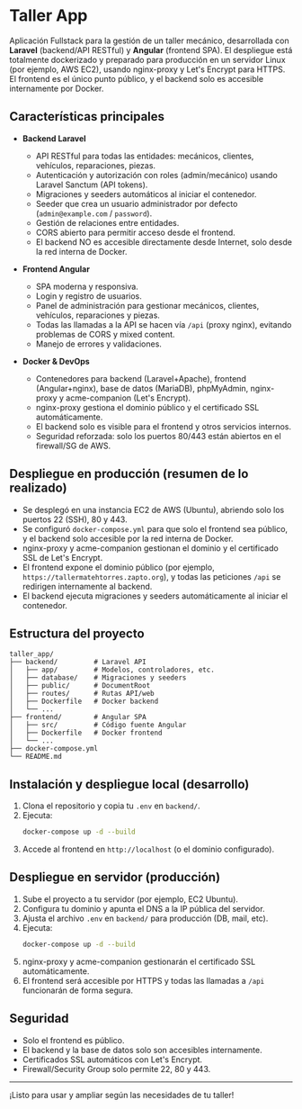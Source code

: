 # Taller App

Aplicación Fullstack para la gestión de un taller mecánico, desarrollada con **Laravel** (backend/API RESTful) y **Angular** (frontend SPA). El despliegue está totalmente dockerizado y preparado para producción en un servidor Linux (por ejemplo, AWS EC2), usando nginx-proxy y Let's Encrypt para HTTPS. El frontend es el único punto público, y el backend solo es accesible internamente por Docker.

## Características principales

- **Backend Laravel**
  - API RESTful para todas las entidades: mecánicos, clientes, vehículos, reparaciones, piezas.
  - Autenticación y autorización con roles (admin/mecánico) usando Laravel Sanctum (API tokens).
  - Migraciones y seeders automáticos al iniciar el contenedor.
  - Seeder que crea un usuario administrador por defecto (`admin@example.com` / `password`).
  - Gestión de relaciones entre entidades.
  - CORS abierto para permitir acceso desde el frontend.
  - El backend NO es accesible directamente desde Internet, solo desde la red interna de Docker.

- **Frontend Angular**
  - SPA moderna y responsiva.
  - Login y registro de usuarios.
  - Panel de administración para gestionar mecánicos, clientes, vehículos, reparaciones y piezas.
  - Todas las llamadas a la API se hacen vía `/api` (proxy nginx), evitando problemas de CORS y mixed content.
  - Manejo de errores y validaciones.

- **Docker & DevOps**
  - Contenedores para backend (Laravel+Apache), frontend (Angular+nginx), base de datos (MariaDB), phpMyAdmin, nginx-proxy y acme-companion (Let's Encrypt).
  - nginx-proxy gestiona el dominio público y el certificado SSL automáticamente.
  - El backend solo es visible para el frontend y otros servicios internos.
  - Seguridad reforzada: solo los puertos 80/443 están abiertos en el firewall/SG de AWS.

## Despliegue en producción (resumen de lo realizado)

- Se desplegó en una instancia EC2 de AWS (Ubuntu), abriendo solo los puertos 22 (SSH), 80 y 443.
- Se configuró `docker-compose.yml` para que solo el frontend sea público, y el backend solo accesible por la red interna de Docker.
- nginx-proxy y acme-companion gestionan el dominio y el certificado SSL de Let's Encrypt.
- El frontend expone el dominio público (por ejemplo, `https://tallermatehtorres.zapto.org`), y todas las peticiones `/api` se redirigen internamente al backend.
- El backend ejecuta migraciones y seeders automáticamente al iniciar el contenedor.

## Estructura del proyecto

```
taller_app/
├── backend/         # Laravel API
│   ├── app/         # Modelos, controladores, etc.
│   ├── database/    # Migraciones y seeders
│   ├── public/      # DocumentRoot
│   ├── routes/      # Rutas API/web
│   ├── Dockerfile   # Docker backend
│   └── ...
├── frontend/        # Angular SPA
│   ├── src/         # Código fuente Angular
│   ├── Dockerfile   # Docker frontend
│   └── ...
├── docker-compose.yml
└── README.md
```

## Instalación y despliegue local (desarrollo)

1. Clona el repositorio y copia tu `.env` en `backend/`.
2. Ejecuta:
   ```sh
   docker-compose up -d --build
   ```
3. Accede al frontend en `http://localhost` (o el dominio configurado).

## Despliegue en servidor (producción)

1. Sube el proyecto a tu servidor (por ejemplo, EC2 Ubuntu).
2. Configura tu dominio y apunta el DNS a la IP pública del servidor.
3. Ajusta el archivo `.env` en `backend/` para producción (DB, mail, etc).
4. Ejecuta:
   ```sh
   docker-compose up -d --build
   ```
5. nginx-proxy y acme-companion gestionarán el certificado SSL automáticamente.
6. El frontend será accesible por HTTPS y todas las llamadas a `/api` funcionarán de forma segura.

## Seguridad
- Solo el frontend es público.
- El backend y la base de datos solo son accesibles internamente.
- Certificados SSL automáticos con Let's Encrypt.
- Firewall/Security Group solo permite 22, 80 y 443.

---

¡Listo para usar y ampliar según las necesidades de tu taller!
